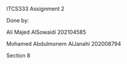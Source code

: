 ITCS333 Assignment 2

Done by: 

Ali Majed AlSowaidi 202104585

Mohamed Abdulmonem AlJanahi 202008794

Section 8
